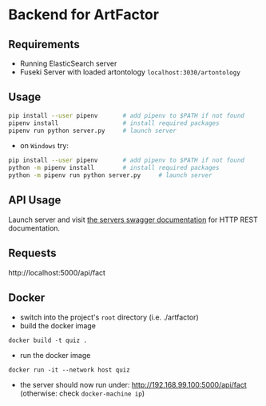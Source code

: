 # Backend for ArtFactor
## Requirements
- Running ElasticSearch server
- Fuseki Server with loaded artontology `localhost:3030/artontology`

## Usage
``` sh
pip install --user pipenv       # add pipenv to $PATH if not found
pipenv install                  # install required packages
pipenv run python server.py     # launch server
```
- on `Windows` try:

``` sh
pip install --user pipenv       # add pipenv to $PATH if not found
python -m pipenv install        # install required packages
python -m pipenv run python server.py     # launch server
```

## API Usage
Launch server and visit [the servers swagger documentation](http://localhost:5000/api/ui/) for HTTP REST documentation.

## Requests
http://localhost:5000/api/fact

## Docker 
- switch into the project's `root` directory (i.e. ./artfactor)
- build the docker image

``` shell
docker build -t quiz .
```
- run the docker image


``` shell
docker run -it --network host quiz
```

- the server should now run under: http://192.168.99.100:5000/api/fact (otherwise: check `docker-machine ip`)

